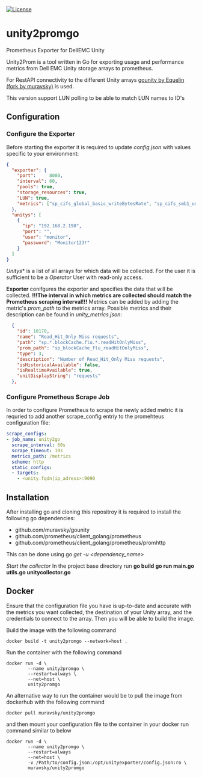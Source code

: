 [![License](https://img.shields.io/badge/License-Apache%202.0-blue.svg)](https://opensource.org/licenses/Apache-2.0)

# unity2promgo
Prometheus Exporter for DellEMC Unity

Unity2Prom is a tool written in Go for exporting usage and performance metrics from Dell EMC Unity storage arrays to prometheus.

For RestAPI connectivity to the different Unity arrays [gounity by Equelin (fork by muravsky)](https://github.com/muravsky/gounity.git) is used.

This version support LUN polling to be able to match LUN names to ID's

## Configuration
### Configure the Exporter
Before starting the exporter it is required to update *config.json* with values specific to your environment:
```json
{
  "exporter": {
    "port":     8080,
    "interval": 60,
    "pools": true,
    "storage_resources": true,
    "LUN": true,
    "metrics": ["sp_cifs_global_basic_writeBytesRate", "sp_cifs_smb1_usage_currentConnections","sp_net_device_pktsInRate","sp_net_device_pktsOut"]
  },
  "unitys": [
    {
      "ip": "192.168.2.190",
      "port": "",
      "user": "monitor",
      "password": "Monitor123!"
    }
  ]
}
```
*Unitys** is a list of all arrays for which data will be collected.
For the user it is sufficient to be a *Operator* User with read-only access.

**Exporter** conifgures the exporter and specifies the data that will be collected.
**!!!The interval in which metrics are collected should match the Prometheus scraping interval!!!**
Metrics can be added by adding the metric's *prom_path* to the metrics array.
Possible metrics and their description can be found in *unity_metrics.json*:

```json
  {
    "id": 10170,
    "name": "Read_Hit_Only Miss requests",
    "path": "sp.*.blockCache.flu.*.readHitOnlyMiss",
    "prom_path": "sp_blockCache_flu_readHitOnlyMiss",
    "type": 3,
    "description": "Number of Read_Hit_Only Miss requests",
    "isHistoricalAvailable": false,
    "isRealtimeAvailable": true,
    "unitDisplayString": "requests"
  },
```

### Configure Prometheus Scrape Job

In order to configure Prometheus to scrape the newly added metric it is requried to add another scrape_config entriy to the 
promehteus configuration file:
```yaml
scrape_configs:
- job_name: unity2go  
  scrape_interval: 60s
  scrape_timeout: 10s
  metrics_path: /metrics
  scheme: http
  static_configs:
  - targets:
    - <unity.fqdn|ip_adress>:9090    
```

## Installation
After installing go and cloning this repositroy it is required to install the following go dependencies:
- github.com/muravsky/gounity
- github.com/prometheus/client_golang/prometheus
- github.com/prometheus/client_golang/prometheus/promhttp

This can be done using go *get -u <dependency_name>*

*Start the collector*
In the project base directory run
**go build**
**go run main.go utils.go unitycollector.go**

## Docker
Ensure that the configuration file you have is up-to-date and accurate with the metrics you want collected, the destination of your Unity array, and the credentials to connect to the array. Then you will be able to build the image.

Build the image with the following command
```
docker build -t unity2promgo --network=host .
```
Run the container with the following command
```
docker run -d \
        --name unity2promgo \
        --restart=always \
        --net=host \
        unity2promgo
```

An alternative way to run the container would be to pull the image from dockerhub with the following command
```
docker pull muravsky/unity2promgo
```
and then mount your configuration file to the container in your docker run command similar to below
```
docker run -d \
        --name unity2promgo \
        --restart=always 
        --net=host \ 
        -v /Path/to/config.json:/opt/unityexporter/config.json:ro \ 
        muravsky/unity2promgo
```
